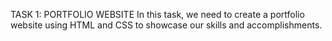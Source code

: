 TASK 1:
PORTFOLIO WEBSITE
In this task, we need to create a portfolio website using HTML and CSS to showcase our skills and accomplishments.
